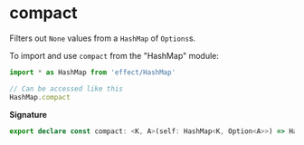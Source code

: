 # compact

Filters out `None` values from a `HashMap` of `Options`s.

To import and use `compact` from the "HashMap" module:

```ts
import * as HashMap from 'effect/HashMap'

// Can be accessed like this
HashMap.compact
```

**Signature**

```ts
export declare const compact: <K, A>(self: HashMap<K, Option<A>>) => HashMap<K, A>
```
